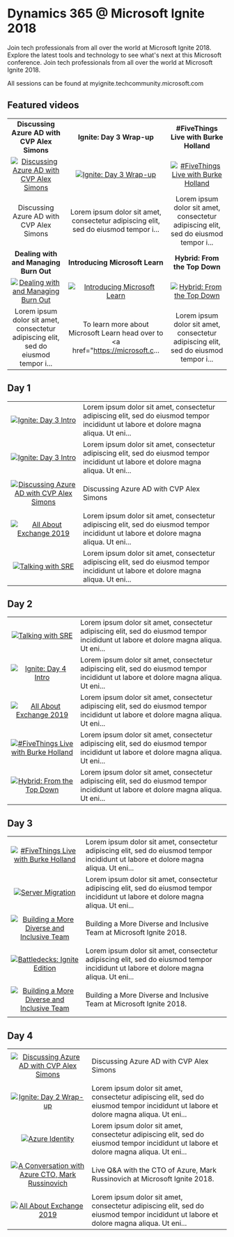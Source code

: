 # Dynamics 365 @ Microsoft Ignite 2018

Join tech professionals from all over the world at Microsoft Ignite 2018. Explore the latest tools and technology to see what's next at this Microsoft conference. Join tech professionals from all over the world at Microsoft Ignite 2018.

All sessions can be found at myignite.techcommunity.microsoft.com

## Featured videos

|    |    |    |
|:--:|:--:|:--:|
|**Discussing Azure AD with CVP Alex Simons**|**Ignite: Day 3 Wrap-up**|**#FiveThings Live with Burke Holland**|
|[![Discussing Azure AD with CVP Alex Simons](https://sec.ch9.ms/ch9/c8dc/f6b83f63-8876-4ef0-89e1-5c80717ec8dc/ch9d4s06_220.jpg)](./video01.md)|[![Ignite: Day 3 Wrap-up](https://sec.ch9.ms/ch9/a68e/9d4d8dad-e561-41fe-bd4f-959cd08ca68e/ch9d3wrap_220.jpg)](./video02.md)|[![#FiveThings Live with Burke Holland](https://sec.ch9.ms/ch9/9218/af75b1bb-c24a-4dcb-bd8d-8bb4e2e59218/ch9d3s03_220.jpg)](./video03.md)|
|<p>Discussing Azure AD with CVP Alex Simons</p>|Lorem ipsum dolor sit amet, consectetur adipiscing elit, sed do eiusmod tempor i...|Lorem ipsum dolor sit amet, consectetur adipiscing elit, sed do eiusmod tempor i...|
|**Dealing with and Managing Burn Out**|**Introducing Microsoft Learn**|**Hybrid: From the Top Down**|
|[![Dealing with and Managing Burn Out](https://sec.ch9.ms/ch9/3256/d316cd5f-a510-436a-9683-297ba7263256/ch9d5s02_220.jpg)](./video04.md)|[![Introducing Microsoft Learn](https://sec.ch9.ms/ch9/91a3/dc64606d-2546-4aef-bd17-b74c3e6b91a3/ch9d4s02_220.jpg)](./video05.md)|[![Hybrid: From the Top Down](https://sec.ch9.ms/ch9/de2a/a06bd567-f9c5-4154-bb25-4565eb74de2a/ch9d4s04_220.jpg)](./video06.md)|
|Lorem ipsum dolor sit amet, consectetur adipiscing elit, sed do eiusmod tempor i...|<p>To learn more about Microsoft Learn head over to <a href="https://microsoft.c...|Lorem ipsum dolor sit amet, consectetur adipiscing elit, sed do eiusmod tempor i...|

## Day 1

|    |   |
|:--:|:--|
|[![Ignite: Day 3 Intro](https://sec.ch9.ms/ch9/1334/9230754f-eb2d-4455-9376-e57c48cb1334/ch9d3intro_220.jpg)](./video07.md)|Lorem ipsum dolor sit amet, consectetur adipiscing elit, sed do eiusmod tempor incididunt ut labore et dolore magna aliqua. Ut eni...|
|[![Ignite: Day 3 Intro](https://sec.ch9.ms/ch9/1334/9230754f-eb2d-4455-9376-e57c48cb1334/ch9d3intro_220.jpg)](./video08.md)|Lorem ipsum dolor sit amet, consectetur adipiscing elit, sed do eiusmod tempor incididunt ut labore et dolore magna aliqua. Ut eni...|
|[![Discussing Azure AD with CVP Alex Simons](https://sec.ch9.ms/ch9/c8dc/f6b83f63-8876-4ef0-89e1-5c80717ec8dc/ch9d4s06_220.jpg)](./video09.md)|<p>Discussing Azure AD with CVP Alex Simons</p>|
|[![All About Exchange 2019](https://sec.ch9.ms/ch9/4285/b1d70338-5a7d-415c-b95d-43a1afad4285/ch9d2s02_220.jpg)](./video10.md)|Lorem ipsum dolor sit amet, consectetur adipiscing elit, sed do eiusmod tempor incididunt ut labore et dolore magna aliqua. Ut eni...|
|[![Talking with SRE](https://sec.ch9.ms/ch9/18f8/a7edaac1-dc88-4389-8719-6c45efe218f8/ch9d3s05v2_220.jpg)](./video11.md)|Lorem ipsum dolor sit amet, consectetur adipiscing elit, sed do eiusmod tempor incididunt ut labore et dolore magna aliqua. Ut eni...|

## Day 2

|    |   |
|:--:|:--|
|[![Talking with SRE](https://sec.ch9.ms/ch9/18f8/a7edaac1-dc88-4389-8719-6c45efe218f8/ch9d3s05v2_220.jpg)](./video12.md)|Lorem ipsum dolor sit amet, consectetur adipiscing elit, sed do eiusmod tempor incididunt ut labore et dolore magna aliqua. Ut eni...|
|[![Ignite: Day 4 Intro](https://sec.ch9.ms/ch9/39ba/aa23574a-0344-4027-a7aa-aeaea7f039ba/ch9d4intro_220.jpg)](./video13.md)|Lorem ipsum dolor sit amet, consectetur adipiscing elit, sed do eiusmod tempor incididunt ut labore et dolore magna aliqua. Ut eni...|
|[![All About Exchange 2019](https://sec.ch9.ms/ch9/4285/b1d70338-5a7d-415c-b95d-43a1afad4285/ch9d2s02_220.jpg)](./video14.md)|Lorem ipsum dolor sit amet, consectetur adipiscing elit, sed do eiusmod tempor incididunt ut labore et dolore magna aliqua. Ut eni...|
|[![#FiveThings Live with Burke Holland](https://sec.ch9.ms/ch9/9218/af75b1bb-c24a-4dcb-bd8d-8bb4e2e59218/ch9d3s03_220.jpg)](./video15.md)|Lorem ipsum dolor sit amet, consectetur adipiscing elit, sed do eiusmod tempor incididunt ut labore et dolore magna aliqua. Ut eni...|
|[![Hybrid: From the Top Down](https://sec.ch9.ms/ch9/de2a/a06bd567-f9c5-4154-bb25-4565eb74de2a/ch9d4s04_220.jpg)](./video16.md)|Lorem ipsum dolor sit amet, consectetur adipiscing elit, sed do eiusmod tempor incididunt ut labore et dolore magna aliqua. Ut eni...|

## Day 3

|    |   |
|:--:|:--|
|[![#FiveThings Live with Burke Holland](https://sec.ch9.ms/ch9/9218/af75b1bb-c24a-4dcb-bd8d-8bb4e2e59218/ch9d3s03_220.jpg)](./video17.md)|Lorem ipsum dolor sit amet, consectetur adipiscing elit, sed do eiusmod tempor incididunt ut labore et dolore magna aliqua. Ut eni...|
|[![Server Migration](https://sec.ch9.ms/ch9/4225/5b36121c-16a3-43b9-867f-9112e3ba4225/ch9d2s06_220.jpg)](./video18.md)|Lorem ipsum dolor sit amet, consectetur adipiscing elit, sed do eiusmod tempor incididunt ut labore et dolore magna aliqua. Ut eni...|
|[![Building a More Diverse and Inclusive Team](https://sec.ch9.ms/ch9/b7cd/e41e53b2-f312-4e32-a8a3-3d997b11b7cd/ch9d4s07_220.jpg)](./video19.md)|<p>Building a More Diverse and Inclusive Team at Microsoft Ignite 2018.</p>|
|[![Battledecks: Ignite Edition](https://sec.ch9.ms/ch9/1543/0a917a46-7f45-4e1c-8d1d-be23ad4d1543/BattledecksIgniteEdition_220.jpg)](./video20.md)|Lorem ipsum dolor sit amet, consectetur adipiscing elit, sed do eiusmod tempor incididunt ut labore et dolore magna aliqua. Ut eni...|
|[![Building a More Diverse and Inclusive Team](https://sec.ch9.ms/ch9/b7cd/e41e53b2-f312-4e32-a8a3-3d997b11b7cd/ch9d4s07_220.jpg)](./video21.md)|<p>Building a More Diverse and Inclusive Team at Microsoft Ignite 2018.</p>|

## Day 4

|    |   |
|:--:|:--|
|[![Discussing Azure AD with CVP Alex Simons](https://sec.ch9.ms/ch9/c8dc/f6b83f63-8876-4ef0-89e1-5c80717ec8dc/ch9d4s06_220.jpg)](./video22.md)|<p>Discussing Azure AD with CVP Alex Simons</p>|
|[![Ignite: Day 2 Wrap-up](https://sec.ch9.ms/ch9/f1b8/48edc181-7e09-48fb-bfed-dedfd5e0f1b8/ch9d2wrap_220.jpg)](./video23.md)|Lorem ipsum dolor sit amet, consectetur adipiscing elit, sed do eiusmod tempor incididunt ut labore et dolore magna aliqua. Ut eni...|
|[![Azure Identity](https://sec.ch9.ms/ch9/46d8/b750181d-dc76-45fd-a36e-84ec91bf46d8/ch9d3s04_220.jpg)](./video24.md)|Lorem ipsum dolor sit amet, consectetur adipiscing elit, sed do eiusmod tempor incididunt ut labore et dolore magna aliqua. Ut eni...|
|[![A Conversation with Azure CTO, Mark Russinovich](https://sec.ch9.ms/ch9/d423/601503de-30a7-4d77-9f8e-d92426ecd423/ch9d3s07_220.jpg)](./video25.md)|<p>Live Q&amp;A with the CTO of Azure, Mark Russinovich at Microsoft Ignite 2018.</p>|
|[![All About Exchange 2019](https://sec.ch9.ms/ch9/4285/b1d70338-5a7d-415c-b95d-43a1afad4285/ch9d2s02_220.jpg)](./video26.md)|Lorem ipsum dolor sit amet, consectetur adipiscing elit, sed do eiusmod tempor incididunt ut labore et dolore magna aliqua. Ut eni...|

